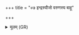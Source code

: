 +++
title = "०७ इन्द्रस्यौजो वरुणस्य बाहू"

+++
<details><summary>मूलम् (GR)</summary>

इन्द्रस्यौजो वरुणस्य बाहू  
अश्विनोर् अंसौ मरुताम् इयं ककुत् ।  
बृहस्पतिसंभृतम् एतम् आहुर्  
ये धीरासः कवयो ये मनीषिणः ॥
</details>